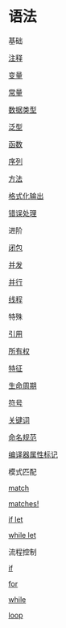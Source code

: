 # 语法

基础

[注释](注释/注释.md "注释")

[变量](变量/变量.md "变量")

[常量](常量/常量.md "常量")

[数据类型](数据类型/数据类型.md "数据类型")

[泛型](泛型/泛型.md "泛型")

[函数](函数/函数.md "函数")

[序列](序列/序列.md "序列")

[方法](方法/方法.md "方法")

[格式化输出](格式化输出/格式化输出.md "格式化输出")

[错误处理](错误处理/错误处理.md "错误处理")

进阶

[闭包](闭包/闭包.md "闭包")

[并发](并发/并发.md "并发")

[并行](并行/并行.md "并行")

[线程](线程/线程.md "线程")

特殊

[引用](引用/引用.md "引用")

[所有权](所有权/所有权.md "所有权")

[特征](特征/特征.md "特征")

[生命周期](生命周期/生命周期.md "生命周期")

[符号](符号/符号.md "符号")

[关键词](关键词/关键词.md "关键词")

[命名规范](命名规范/命名规范.md "命名规范")

[编译器属性标记](编译器属性标记/编译器属性标记.md "编译器属性标记")

模式匹配

[match](match/match.md "match")

[matches!](matches!/matches!.md "matches!")

[if let](<if let/if let.md> "if let")

[while let](<while let/while let.md> "while let")

流程控制

[if](if/if.md "if")

[for](for/for.md "for")

[while](while/while.md "while")

[loop](loop/loop.md "loop")
